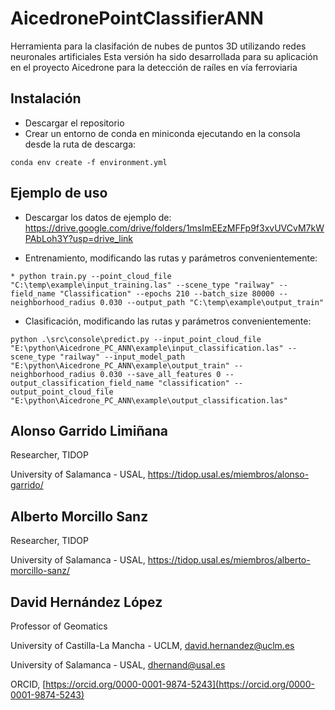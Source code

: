 # AicedronePointClassifierANN
Herramienta para la clasifación de nubes de puntos 3D utilizando redes neuronales artificiales
Esta versión ha sido desarrollada para su aplicación en el proyecto Aicedrone para la detección de raíles en vía ferroviaria

## Instalación
* Descargar el repositorio
* Crear un entorno de conda en miniconda ejecutando en la consola desde la ruta de descarga:

```
conda env create -f environment.yml
```

## Ejemplo de uso
* Descargar los datos de ejemplo de: https://drive.google.com/drive/folders/1msImEEzMFFp9f3xvUVCvM7kWPAbLoh3Y?usp=drive_link

* Entrenamiento, modificando las rutas y parámetros convenientemente:
```
* python train.py --point_cloud_file "C:\temp\example\input_training.las" --scene_type "railway" --field_name "Classification" --epochs 210 --batch_size 80000 --neighborhood_radius 0.030 --output_path "C:\temp\example\output_train" 
```
* Clasificación, modificando las rutas y parámetros convenientemente:
```
python .\src\console\predict.py --input_point_cloud_file "E:\python\Aicedrone_PC_ANN\example\input_classification.las" --scene_type "railway" --input_model_path "E:\python\Aicedrone_PC_ANN\example\output_train" --neighborhood_radius 0.030 --save_all_features 0 --output_classification_field_name "classification" --output_point_cloud_file "E:\python\Aicedrone_PC_ANN\example\output_classification.las" 
```

## **Alonso Garrido Limiñana**

Researcher, TIDOP

University of Salamanca - USAL, 
https://tidop.usal.es/miembros/alonso-garrido/

## **Alberto Morcillo Sanz**

Researcher, TIDOP

University of Salamanca - USAL, 
https://tidop.usal.es/miembros/alberto-morcillo-sanz/

## **David Hernández López**

Professor of Geomatics

University of Castilla-La Mancha - UCLM, 
david.hernandez@uclm.es

University of Salamanca - USAL, 
dhernand@usal.es

ORCID, [https://orcid.org/0000-0001-9874-5243](https://orcid.org/0000-0001-9874-5243)

